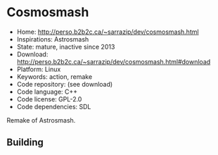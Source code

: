 # Cosmosmash

- Home: http://perso.b2b2c.ca/~sarrazip/dev/cosmosmash.html
- Inspirations: Astrosmash
- State: mature, inactive since 2013
- Download: http://perso.b2b2c.ca/~sarrazip/dev/cosmosmash.html#download
- Platform: Linux
- Keywords: action, remake
- Code repository: (see download)
- Code language: C++
- Code license: GPL-2.0
- Code dependencies: SDL

Remake of Astrosmash.

## Building
